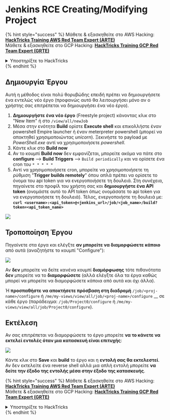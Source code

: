 # Jenkins RCE Creating/Modifying Project

{% hint style="success" %}
Μάθετε & εξασκηθείτε στο AWS Hacking:<img src="/.gitbook/assets/image.png" alt="" data-size="line">[**HackTricks Training AWS Red Team Expert (ARTE)**](https://training.hacktricks.xyz/courses/arte)<img src="/.gitbook/assets/image.png" alt="" data-size="line">\
Μάθετε & εξασκηθείτε στο GCP Hacking: <img src="/.gitbook/assets/image (2).png" alt="" data-size="line">[**HackTricks Training GCP Red Team Expert (GRTE)**<img src="/.gitbook/assets/image (2).png" alt="" data-size="line">](https://training.hacktricks.xyz/courses/grte)

<details>

<summary>Υποστηρίξτε το HackTricks</summary>

* Ελέγξτε τα [**σχέδια συνδρομής**](https://github.com/sponsors/carlospolop)!
* **Γίνετε μέλος της** 💬 [**ομάδας Discord**](https://discord.gg/hRep4RUj7f) ή της [**ομάδας telegram**](https://t.me/peass) ή **ακολουθήστε** μας στο **Twitter** 🐦 [**@hacktricks\_live**](https://twitter.com/hacktricks\_live)**.**
* **Μοιραστείτε hacking tricks υποβάλλοντας PRs στα** [**HackTricks**](https://github.com/carlospolop/hacktricks) και [**HackTricks Cloud**](https://github.com/carlospolop/hacktricks-cloud) αποθετήρια στο github.

</details>
{% endhint %}

## Δημιουργία Έργου

Αυτή η μέθοδος είναι πολύ θορυβώδης επειδή πρέπει να δημιουργήσετε ένα εντελώς νέο έργο (προφανώς αυτό θα λειτουργήσει μόνο αν ο χρήστης σας επιτρέπεται να δημιουργήσει ένα νέο έργο).

1. **Δημιουργήστε ένα νέο έργο** (Freestyle project) κάνοντας κλικ στο "New Item" ή στο `/view/all/newJob`
2. Μέσα στην ενότητα **Build** ορίστε **Execute shell** και επικολλήστε έναν powershell Empire launcher ή έναν meterpreter powershell (μπορεί να αποκτηθεί χρησιμοποιώντας _unicorn_). Ξεκινήστε το payload με _PowerShell.exe_ αντί να χρησιμοποιήσετε _powershell._
3. Κάντε κλικ στο **Build now**
1. Αν το κουμπί **Build now** δεν εμφανίζεται, μπορείτε ακόμα να πάτε στο **configure** --> **Build Triggers** --> `Build periodically` και να ορίσετε ένα cron του `* * * * *`
2. Αντί να χρησιμοποιήσετε cron, μπορείτε να χρησιμοποιήσετε τη ρύθμιση "**Trigger builds remotely**" όπου απλά πρέπει να ορίσετε το όνομα του api token για να ενεργοποιήσετε τη δουλειά. Στη συνέχεια, πηγαίνετε στο προφίλ του χρήστη σας και **δημιουργήστε ένα API token** (ονομάστε αυτό το API token όπως ονομάσατε το api token για να ενεργοποιήσετε τη δουλειά). Τέλος, ενεργοποιήστε τη δουλειά με: **`curl <username>:<api_token>@<jenkins_url>/job/<job_name>/build?token=<api_token_name>`**

![](<../../.gitbook/assets/image (165).png>)

## Τροποποίηση Έργου

Πηγαίνετε στα έργα και ελέγξτε **αν μπορείτε να διαμορφώσετε κάποιο** από αυτά (αναζητήστε το κουμπί "Configure"):

![](<../../.gitbook/assets/image (265).png>)

Αν **δεν** μπορείτε να δείτε κανένα κουμπί **διαμόρφωσης** τότε πιθανότατα **δεν** μπορείτε να το **διαμορφώσετε** (αλλά ελέγξτε όλα τα έργα καθώς μπορεί να μπορείτε να διαμορφώσετε κάποια από αυτά και όχι άλλα).

Ή **προσπαθήστε να αποκτήσετε πρόσβαση στη διαδρομή** `/job/<proj-name>/configure` ή `/me/my-views/view/all/job/<proj-name>/configure` \_\_ σε κάθε έργο (παράδειγμα: `/job/Project0/configure` ή `/me/my-views/view/all/job/Project0/configure`).

## Εκτέλεση

Αν σας επιτρέπεται να διαμορφώσετε το έργο μπορείτε **να το κάνετε να εκτελεί εντολές όταν μια κατασκευή είναι επιτυχής**:

![](<../../.gitbook/assets/image (98).png>)

Κάντε κλικ στο **Save** και **build** το έργο και η **εντολή σας θα εκτελεστεί**.\
Αν δεν εκτελείτε ένα reverse shell αλλά μια απλή εντολή μπορείτε **να δείτε την έξοδο της εντολής μέσα στην έξοδο της κατασκευής**.

{% hint style="success" %}
Μάθετε & εξασκηθείτε στο AWS Hacking:<img src="/.gitbook/assets/image.png" alt="" data-size="line">[**HackTricks Training AWS Red Team Expert (ARTE)**](https://training.hacktricks.xyz/courses/arte)<img src="/.gitbook/assets/image.png" alt="" data-size="line">\
Μάθετε & εξασκηθείτε στο GCP Hacking: <img src="/.gitbook/assets/image (2).png" alt="" data-size="line">[**HackTricks Training GCP Red Team Expert (GRTE)**<img src="/.gitbook/assets/image (2).png" alt="" data-size="line">](https://training.hacktricks.xyz/courses/grte)

<details>

<summary>Υποστηρίξτε το HackTricks</summary>

* Ελέγξτε τα [**σχέδια συνδρομής**](https://github.com/sponsors/carlospolop)!
* **Γίνετε μέλος της** 💬 [**ομάδας Discord**](https://discord.gg/hRep4RUj7f) ή της [**ομάδας telegram**](https://t.me/peass) ή **ακολουθήστε** μας στο **Twitter** 🐦 [**@hacktricks\_live**](https://twitter.com/hacktricks\_live)**.**
* **Μοιραστείτε hacking tricks υποβάλλοντας PRs στα** [**HackTricks**](https://github.com/carlospolop/hacktricks) και [**HackTricks Cloud**](https://github.com/carlospolop/hacktricks-cloud) αποθετήρια στο github.

</details>
{% endhint %}
